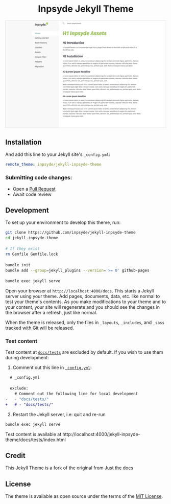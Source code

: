 <p align="center">
    <h1 align="center">Inpsyde Jekyll Theme</h1>
    <p align="center"></p>
</p>

![jekyll-inpsyde-theme](./jekyll-inpsyde-theme-screenshot.jpg)

## Installation

And add this line to your Jekyll site's `_config.yml`:

```yaml
remote_theme: inpsyde/jekyll-inpsyde-theme
```

### Submitting code changes:

- Open a [Pull Request](https://github.com/inpsyde/jekyll-inpsyde-theme/pulls)
- Await code review

## Development

To set up your environment to develop this theme, run:

```bash
git clone https://github.com/inpsyde/jekyll-inpsyde-theme
cd jekyll-inpsyde-theme

# If they exist
rm Gemfile Gemfile.lock

bundle init
bundle add --group=jekyll_plugins --version='>= 0' github-pages

bundle exec jekyll serve
```

Open your browser at `http://localhost:4000/docs`. This starts a Jekyll server using your theme. Add pages, documents, data, etc. like normal to test your theme's contents. As you make modifications to your theme and to your content, your site will regenerate and you should see the changes in the browser after a refresh, just like normal.

When the theme is released, only the files in `_layouts`, `_includes`, and `_sass` tracked with Git will be released.

### Test content

Test content at [`docs/tests`](./docs/tests) are excluded by default. If you wish to use them during development:

1. Comment out this line in [`_config.yml`](./_config.yml):

```diff
  # _config.yml

  exclude:
    # Comment out the following line for local development
-   - "docs/tests/"
+   # - "docs/tests/"
```

2. Restart the Jekyll server, i.e: quit and re-run

```bash
bundle exec jekyll serve
```

Test content is available at http://localhost:4000/jekyll-inpsyde-theme/docs/tests/index.html

## Credit
This Jekyll Theme is a fork of the original from <a href="https://pmarsceill.github.io/just-the-docs/" target="_blank">Just the docs</a>

## License

The theme is available as open source under the terms of the [MIT License](http://opensource.org/licenses/MIT).

